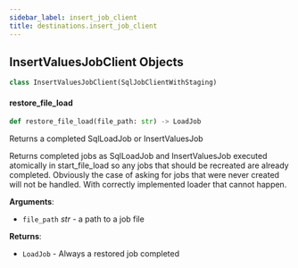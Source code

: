```yaml
---
sidebar_label: insert_job_client
title: destinations.insert_job_client
---
```


## InsertValuesJobClient Objects

```python
class InsertValuesJobClient(SqlJobClientWithStaging)
```

#### restore\_file\_load

```python
def restore_file_load(file_path: str) -> LoadJob
```

Returns a completed SqlLoadJob or InsertValuesJob

Returns completed jobs as SqlLoadJob and InsertValuesJob executed atomically in start_file_load so any jobs that should be recreated are already completed.
Obviously the case of asking for jobs that were never created will not be handled. With correctly implemented loader that cannot happen.

**Arguments**:

- `file_path` _str_ - a path to a job file
  

**Returns**:

- `LoadJob` - Always a restored job completed


